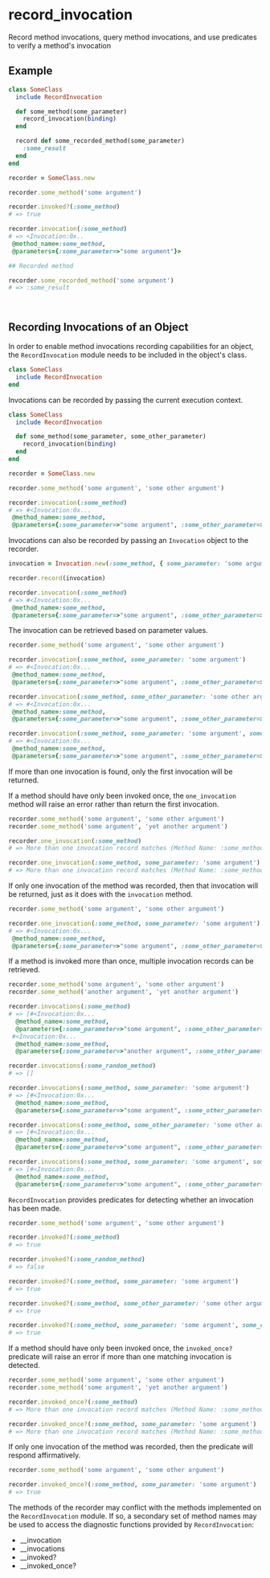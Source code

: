 # record_invocation

Record method invocations, query method invocations, and use predicates to verify a method's invocation

## Example

``` ruby
class SomeClass
  include RecordInvocation

  def some_method(some_parameter)
    record_invocation(binding)
  end

  record def some_recorded_method(some_parameter)
    :some_result
  end
end

recorder = SomeClass.new

recorder.some_method('some argument')

recorder.invoked?(:some_method)
# => true

recorder.invocation(:some_method)
# => <Invocation:0x.. 
 @method_name=:some_method, 
 @parameters={:some_parameter=>"some argument"}>

## Recorded method

recorder.some_recorded_method('some argument')
# => :some_result




```

## Recording Invocations of an Object

In order to enable method invocations recording capabilities for an object, the `RecordInvocation` module needs to be included in the object's class.

``` ruby
class SomeClass
  include RecordInvocation
end
```

Invocations can be recorded by passing the current execution context.

``` ruby
class SomeClass
  include RecordInvocation

  def some_method(some_parameter, some_other_parameter)
    record_invocation(binding)
  end
end

recorder = SomeClass.new

recorder.some_method('some argument', 'some other argument')

recorder.invocation(:some_method)
# => #<Invocation:0x...
 @method_name=:some_method,
 @parameters={:some_parameter=>"some argument", :some_other_parameter=>"some other argument"}>
```

Invocations can also be recorded by passing an `Invocation` object to the recorder.

``` ruby
invocation = Invocation.new(:some_method, { some_parameter: 'some argument', some_other_parameter: 'some other argument' })

recorder.record(invocation)

recorder.invocation(:some_method)
# => #<Invocation:0x...
 @method_name=:some_method,
 @parameters={:some_parameter=>"some argument", :some_other_parameter=>"some other argument"}>
```

The invocation can be retrieved based on parameter values.

``` ruby
recorder.some_method('some argument', 'some other argument')

recorder.invocation(:some_method, some_parameter: 'some argument')
# => #<Invocation:0x...
 @method_name=:some_method,
 @parameters={:some_parameter=>"some argument", :some_other_parameter=>"some other argument"}>

recorder.invocation(:some_method, some_other_parameter: 'some other argument')
# => #<Invocation:0x...
 @method_name=:some_method,
 @parameters={:some_parameter=>"some argument", :some_other_parameter=>"some other argument"}>

recorder.invocation(:some_method, some_parameter: 'some argument', some_other_parameter: 'some other argument')
# => #<Invocation:0x...
 @method_name=:some_method,
 @parameters={:some_parameter=>"some argument", :some_other_parameter=>"some other argument"}>
```

If more than one invocation is found, only the first invocation will be returned.

If a method should have only been invoked once, the `one_invocation` method will raise an error rather than return the first invocation.

``` ruby
recorder.some_method('some argument', 'some other argument')
recorder.some_method('some argument', 'yet another argument')

recorder.one_invocation(:some_method)
# => More than one invocation record matches (Method Name: :some_method, Parameters: {}) (RecordInvocation::Error)

recorder.one_invocation(:some_method, some_parameter: 'some argument')
# => More than one invocation record matches (Method Name: :some_method, Parameters: {:some_parameter=>"some argument"}) (RecordInvocation::Error)
```

If only one invocation of the method was recorded, then that invocation will be returned, just as it does with the `invocation` method.

``` ruby
recorder.some_method('some argument', 'some other argument')

recorder.one_invocation(:some_method, some_parameter: 'some argument')
# => #<Invocation:0x...
 @method_name=:some_method,
 @parameters={:some_parameter=>"some argument", :some_other_parameter=>"some other argument"}>
```

If a method is invoked more than once, multiple invocation records can be retrieved.

``` ruby
recorder.some_method('some argument', 'some other argument')
recorder.some_method('another argument', 'yet another argument')

recorder.invocations(:some_method)
# => [#<Invocation:0x...
  @method_name=:some_method,
  @parameters={:some_parameter=>"some argument", :some_other_parameter=>"some other argument"}>,
 #<Invocation:0x...
  @method_name=:some_method,
  @parameters={:some_parameter=>"another argument", :some_other_parameter=>"yet another argument"}>]

recorder.invocations(:some_random_method)
# => []

recorder.invocations(:some_method, some_parameter: 'some argument')
# => [#<Invocation:0x...
  @method_name=:some_method,
  @parameters={:some_parameter=>"some argument", :some_other_parameter=>"some other argument"}>]

recorder.invocations(:some_method, some_other_parameter: 'some other argument')
# => [#<Invocation:0x...
  @method_name=:some_method,
  @parameters={:some_parameter=>"some argument", :some_other_parameter=>"some other argument"}>]

recorder.invocations(:some_method, some_parameter: 'some argument', some_other_parameter: 'some other argument')
# => [#<Invocation:0x...
  @method_name=:some_method,
  @parameters={:some_parameter=>"some argument", :some_other_parameter=>"some other argument"}>]
```

`RecordInvocation` provides predicates for detecting whether an invocation has been made.

``` ruby
recorder.some_method('some argument', 'some other argument')

recorder.invoked?(:some_method)
# => true

recorder.invoked?(:some_random_method)
# => false

recorder.invoked?(:some_method, some_parameter: 'some argument')
# => true

recorder.invoked?(:some_method, some_other_parameter: 'some other argument')
# => true

recorder.invoked?(:some_method, some_parameter: 'some argument', some_other_parameter: 'some other argument')
# => true
```

If a method should have only been invoked once, the `invoked_once?` predicate will raise an error if more than one matching invocation is detected.

``` ruby
recorder.some_method('some argument', 'some other argument')
recorder.some_method('some argument', 'yet another argument')

recorder.invoked_once?(:some_method)
# => More than one invocation record matches (Method Name: :some_method, Parameters: {}) (RecordInvocation::Error)

recorder.invoked_once?(:some_method, some_parameter: 'some argument')
# => More than one invocation record matches (Method Name: :some_method, Parameters: {:some_parameter=>"some argument"}) (RecordInvocation::Error)
```

If only one invocation of the method was recorded, then the predicate will respond affirmatively.

``` ruby
recorder.some_method('some argument', 'some other argument')

recorder.invoked_once?(:some_method, some_parameter: 'some argument')
# => true
```

The methods of the recorder may conflict with the methods implemented on the `RecordInvocation` module. If so, a secondary set of method names may be used to access the diagnostic functions provided by `RecordInvocation`:

- __invocation
- __invocations
- __invoked?
- __invoked_once?
